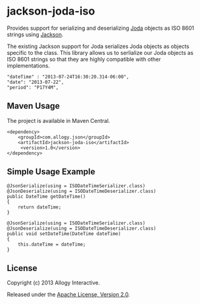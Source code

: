 jackson-joda-iso
================

Provides support for serializing and deserializing [Joda][jodatime] objects as ISO 8601 strings using [Jackson][jackson].

The existing Jackson support for Joda serializes Joda objects as objects specific to the class. This library allows us to serlialize our Joda objects as ISO 8601 strings so that they are highly compatible with other implementations.

    "dateTime" : "2013-07-24T16:30:20.314-06:00",
    "date": "2013-07-22",
    "period": "P17Y4M",
    
Maven Usage
-----------

The project is available in Maven Central.

    <dependency>
        <groupId>com.allogy.json</groupId>
        <artifactId>jackson-joda-iso</artifactId>
         <version>1.0</version>
    </dependency>


Simple Usage Example
--------------------

    @JsonSerialize(using = ISODateTimeSerializer.class)
    @JsonDeserialize(using = ISODateTimeDeserializer.class)
    public DateTime getDateTime()
    {
        return dateTime;
    }

    @JsonSerialize(using = ISODateTimeSerializer.class)
    @JsonDeserialize(using = ISODateTimeDeserializer.class)
    public void setDateTime(DateTime dateTime)
    {
        this.dateTime = dateTime;
    }

License
-------

Copyright (c) 2013 Allogy Interactive.

Released under the [Apache License, Version 2.0][apache-license].


[apache-license]: http://www.apache.org/licenses/LICENSE-2.0
[jodatime]: http://joda-time.sourceforge.net
[jackson]: https://github.com/FasterXML/jackson
